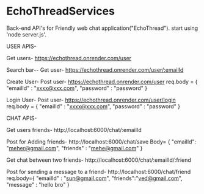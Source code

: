 # EchoThreadServices

Back-end API's for Friendly web chat application("EchoThread").
start using 'node server.js'.

USER APIS-

  Get users-
    https://echothread.onrender.com/user

  Search bar--
    Get user-
      https://echothread.onrender.com/user/:emailId

  Create User-
    Post user-
      https://echothread.onrender.com/user
      req.body = {
        "emailId" : "xxxx@xxx.com",
        "password" : "password"
      }

  Login User-
      Post user-
      https://echothread.onrender.com/user/login
        req.body = {
          "emailId" : "xxxx@xxx.com",
          "password" : "password"
        }
      
CHAT APIS-

  Get users friends-
    http://localhost:6000/chat/:emailId

  Post for Adding friends-
    http://localhost:6000/chat/save
    Body=
    {
      "emailId": "meher@gmail.com",
      "friends" : "mehe@gmail.com"
    }


  Get chat between two friends-
    http://localhost:6000/chat/:emailId/:friend

  Post for sending a message to a friend-
    http://localhost:6000/chat/friend
    req.body={
      "emailId" : "sun@gmail.com",
      "friends":"ved@gmail.com",
      "message" : "hello bro"
    }
